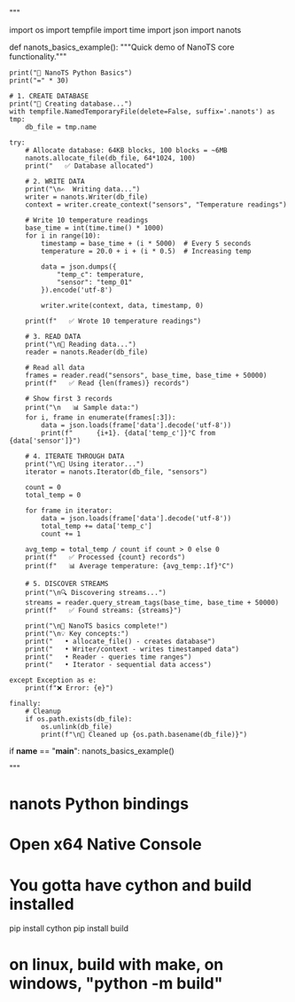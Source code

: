"""

import os
import tempfile
import time
import json
import nanots


def nanots_basics_example():
    """Quick demo of NanoTS core functionality."""
    
    print("🚀 NanoTS Python Basics")
    print("=" * 30)
    
    # 1. CREATE DATABASE
    print("📁 Creating database...")
    with tempfile.NamedTemporaryFile(delete=False, suffix='.nanots') as tmp:
        db_file = tmp.name
    
    try:
        # Allocate database: 64KB blocks, 100 blocks = ~6MB
        nanots.allocate_file(db_file, 64*1024, 100)
        print("   ✅ Database allocated")
        
        # 2. WRITE DATA
        print("\n✍️  Writing data...")
        writer = nanots.Writer(db_file)
        context = writer.create_context("sensors", "Temperature readings")
        
        # Write 10 temperature readings
        base_time = int(time.time() * 1000)
        for i in range(10):
            timestamp = base_time + (i * 5000)  # Every 5 seconds
            temperature = 20.0 + i + (i * 0.5)  # Increasing temp
            
            data = json.dumps({
                "temp_c": temperature,
                "sensor": "temp_01"
            }).encode('utf-8')
            
            writer.write(context, data, timestamp, 0)
        
        print(f"   ✅ Wrote 10 temperature readings")
        
        # 3. READ DATA
        print("\n📖 Reading data...")
        reader = nanots.Reader(db_file)
        
        # Read all data
        frames = reader.read("sensors", base_time, base_time + 50000)
        print(f"   ✅ Read {len(frames)} records")
        
        # Show first 3 records
        print("\n   📊 Sample data:")
        for i, frame in enumerate(frames[:3]):
            data = json.loads(frame['data'].decode('utf-8'))
            print(f"      {i+1}. {data['temp_c']}°C from {data['sensor']}")
        
        # 4. ITERATE THROUGH DATA
        print("\n🔄 Using iterator...")
        iterator = nanots.Iterator(db_file, "sensors")
        
        count = 0
        total_temp = 0
        
        for frame in iterator:
            data = json.loads(frame['data'].decode('utf-8'))
            total_temp += data['temp_c']
            count += 1
        
        avg_temp = total_temp / count if count > 0 else 0
        print(f"   ✅ Processed {count} records")
        print(f"   📊 Average temperature: {avg_temp:.1f}°C")
        
        # 5. DISCOVER STREAMS
        print("\n🔍 Discovering streams...")
        streams = reader.query_stream_tags(base_time, base_time + 50000)
        print(f"   ✅ Found streams: {streams}")
        
        print("\n🎉 NanoTS basics complete!")
        print("\n💡 Key concepts:")
        print("   • allocate_file() - creates database")
        print("   • Writer/context - writes timestamped data")
        print("   • Reader - queries time ranges")
        print("   • Iterator - sequential data access")
        
    except Exception as e:
        print(f"❌ Error: {e}")
        
    finally:
        # Cleanup
        if os.path.exists(db_file):
            os.unlink(db_file)
            print(f"\n🧹 Cleaned up {os.path.basename(db_file)}")


if __name__ == "__main__":
    nanots_basics_example()

"""


# nanots Python bindings

# Open x64 Native Console

# You gotta have cython and build installed

pip install cython
pip install build

# on linux, build with make, on windows, "python -m build"